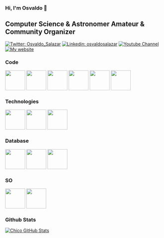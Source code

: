 ### Hi, I'm Osvaldo 👋

## Computer Science & Astronomer Amateur & Community Organizer

[![Twitter: Osvaldo_Salazar](https://img.shields.io/twitter/follow/osvaldo_salazar?style=social)](https://twitter.com/osvaldo_salazar)
[![Linkedin: osvaldosalazar](https://img.shields.io/badge/-osvaldosalazar-blue?style=flat-square&logo=Linkedin&logoColor=white&link=https://www.linkedin.com/in/osvaldosalazar/)](https://www.linkedin.com/in/osvaldosalazar/)
[![Youtube Channel](
https://img.shields.io/badge/-Osvaldo%20Salazar-red??style=flat-square&logo=Youtube&link=https://www.youtube.com/osvaldosalazar)](https://www.youtube.com/osvaldosalazar)
[![My website](
https://img.shields.io/badge/-My%20website-blue??style=flat-square&logo=linux&logoColor=black&link=http://www.salazarysanchez.com)](http://www.salazarysanchez.com)

### Code
<img height="64px" src="https://cdn.svgporn.com/logos/c.svg">  <img height="64px" src="https://cdn.svgporn.com/logos/c-plusplus.svg">  <img height="64px" src="https://cdn.svgporn.com/logos/python.svg">  <img height="64px" src="https://cdn.svgporn.com/logos/html-5.svg">  <img height="64px" src="https://cdn.svgporn.com/logos/css-3.svg">  <img height="64px" src="https://cdn.svgporn.com/logos/r-lang.svg">

### Technologies
<img height="64px" src="https://cdn.svgporn.com/logos/git-icon.svg">  <img height="64px" src="https://cdn.svgporn.com/logos/bash-icon.svg">  <img height="64px" src="https://cdn.svgporn.com/logos/vim.svg">  

### Database
<img height="64px" src="https://cdn.svgporn.com/logos/postgresql.svg">  <img height="64px" src="https://cdn.svgporn.com/logos/mariadb-icon.svg">  <img height="64px" src="https://cdn.svgporn.com/logos/mysql.svg">

### SO
<img height="64px" src="https://cdn.svgporn.com/logos/linux-tux.svg">  <img height="64px" src="https://cdn.svgporn.com/logos/debian.svg">

### Github Stats

[![Chico GitHub Stats](https://github-readme-stats.vercel.app/api?username=ChicoXXX&show_icons=true&count_private=true&theme=radical)](https://github.com/ChicoXXX)
